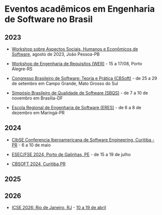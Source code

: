 # Eventos acadêmicos em Engenharia de Software no Brasil

## 2023

- [Workshop sobre Aspectos Sociais, Humanos e Econômicos de Software](https://sol.sbc.org.br/index.php/washes/issue/view/1116), agosto de 2023, João Pessoa-PB

- [Workshop de Engenharia de Requisitos (WER)](https://organizacaower.github.io/wer2023/) - 15 a 17/08, Porto Alegre-RS

- [Congresso Brasileiro de Software: Teoria e Prática (CBSoft)](https://cbsoft2023.ufms.br/) - de 25 a 29 de setembro em Campo Grande, Mato Grosso do Sul

- [Simpósio Brasileiro de Qualidade de Software (SBQS)](http://sbqs.sbc.org.br/2023/index.php/pt/) - de 7 a 10 de novembro em Brasília-DF

- [Escola Regional de Engenharia de Software (ERES)](https://eres-sbc-br.github.io/eres2023/) - de 6 a 8 de dezembro em Maringá-PR


## 2024

- [CIbSE Conferencia Iberoamericana de Software Engineering, Curitiba - PR](http://www.wikicfp.com/cfp/program?id=447) - 6 a 10 de maio
 
- [ESEC/FSE 2024, Porto de Galinhas, PE](https://conf.researchr.org/home/fse-2024) - de 15 a 19 de julho

- [CBSOFT 2024, Curitiba,PR](https://www.youtube.com/live/bsdWIk2JRKs?feature=share&t=9464)

## 2025


## 2026

- [ICSE 2026: Rio de Janeiro, RJ](http://www.icse-conferences.org/index.html) - [10 a 19 de abril](https://twitter.com/FronteirasES/status/1628728478966095873?s=20)
